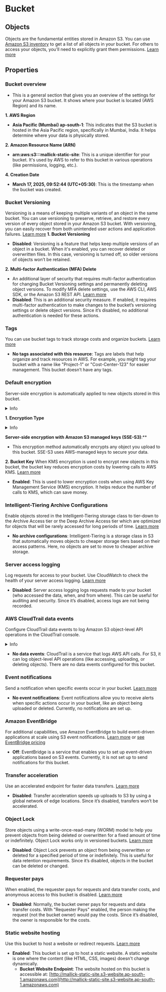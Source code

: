 # Bucket
## Objects
Objects are the fundamental entities stored in Amazon S3. You can use [Amazon S3 inventory](https://docs.aws.amazon.com/console/s3/inventory)  to get a list of all objects in your bucket. For others to access your objects, you’ll need to explicitly grant them permissions. [Learn more](https://docs.aws.amazon.com/console/s3/object-properties) 

## Properties
### Bucket overview
- This is a general section that gives you an overview of the settings for your Amazon S3 bucket. It shows where your bucket is located (AWS Region) and its name.

**1. **AWS Region****
   - **Asia Pacific (Mumbai) ap-south-1**: This indicates that the S3 bucket is hosted in the Asia Pacific region, specifically in Mumbai, India. It helps determine where your data is physically stored.

**2. **Amazon Resource Name (ARN)****
   - **arn:aws:s3:::mallick-static-site**: This is a unique identifier for your bucket. It's used by AWS to refer to this bucket in various operations (like permissions, logging, etc.).

**4. **Creation Date****
   - **March 17, 2025, 09:52:44 (UTC+05:30)**: This is the timestamp when the bucket was created.

### Bucket Versioning
Versioning is a means of keeping multiple variants of an object in the same bucket. You can use versioning to preserve, retrieve, and restore every version of every object stored in your Amazon S3 bucket. With versioning, you can easily recover from both unintended user actions and application failures. [Learn more](https://docs.aws.amazon.com/console/s3/enable-bucket-versioning)
**1. **Bucket Versioning****
   - **Disabled**: Versioning is a feature that helps keep multiple versions of an object in a bucket. When it's enabled, you can recover deleted or overwritten files. In this case, versioning is turned off, so older versions of objects won’t be retained.

**2. **Multi-factor Authentication (MFA) Delete****
   - An additional layer of security that requires multi-factor authentication for changing Bucket Versioning settings and permanently deleting object versions. To modify MFA delete settings, use the AWS CLI, AWS SDK, or the Amazon S3 REST API. [Learn more](https://docs.aws.amazon.com/console/s3/bucket-versioning-mfa-delete)
   - **Disabled**: This is an additional security measure. If enabled, it requires multi-factor authentication to make changes to the bucket’s versioning settings or delete object versions. Since it’s disabled, no additional authentication is needed for these actions.

### Tags
You can use bucket tags to track storage costs and organize buckets. [Learn more](https://docs.aws.amazon.com/console/s3/cost-allocation-tagging)
   - **No tags associated with this resource**: Tags are labels that help organize and track resources in AWS. For example, you might tag your bucket with a name like "Project-1" or "Cost-Center-123" for easier management. This bucket doesn’t have any tags.

### Default encryption
Server-side encryption is automatically applied to new objects stored in this bucket.

<details>
   <summary>Info</summary>

- Amazon S3 applies server-side encryption with S3 managed keys (SSE-S3) as the base level of encryption for all S3 buckets. With server-side encryption, Amazon S3 encrypts an object before saving it to disk and decrypts it when you download the object. Encryption doesn't change the way that you access data as an authorized user. It only further protects your data. Objects stored in directory buckets can only be encrypted with Amazon S3 managed keys (SSE-S3). For general purpose buckets, you have the option to configure your objects to use other encryption types such as server-side encryption with AWS Key Management Service (AWS KMS) keys (SSE-KMS), or dual-layer server-side encryption with AWS KMS keys (DSSE-KMS).

</details>

**1. Encryption Type**

<details>
   <summary>Info</summary>

   When you configure default encryption for an Amazon S3 bucket, you can use any of the following types of encryption:
- Server-side encryption with Amazon S3 managed keys (SSE-S3) (the default)
- Server-side encryption with AWS Key Management Service (AWS KMS) keys (SSE-KMS)
- Dual-layer server-side encryption with AWS KMS keys (DSSE-KMS)

With the default option (SSE-S3), Amazon S3 uses one of the strongest block ciphers—256-bit Advanced Encryption Standard (AES-256) to encrypt each object uploaded to the bucket. With SSE-KMS, you have more control over your key. If you use SSE-KMS, you can choose an AWS KMS customer managed key or use the default AWS managed key (aws/s3). SSE-KMS also provides you with an audit trail that shows when your KMS key was used and by whom. With DSSE-KMS, Amazon S3 applies two individual layers of object-level encryption to satisfy compliance requirements for highly regulated customers.

</details>

**Server-side encryption with Amazon S3 managed keys (SSE-S3)**:**
   - This encryption method automatically encrypts any object you upload to this bucket. SSE-S3 uses AWS-managed keys to secure your data.

**2. **Bucket Key****
When KMS encryption is used to encrypt new objects in this bucket, the bucket key reduces encryption costs by lowering calls to AWS KMS. [Learn more](https://docs.aws.amazon.com/console/s3/bucket-key) 
   - **Enabled**: This is used to lower encryption costs when using AWS Key Management Service (KMS) encryption. It helps reduce the number of calls to KMS, which can save money.

### Intelligent-Tiering Archive Configurations
Enable objects stored in the Intelligent-Tiering storage class to tier-down to the Archive Access tier or the Deep Archive Access tier which are optimized for objects that will be rarely accessed for long periods of time. [Learn more](https://docs.aws.amazon.com/console/s3/intelligent-tiering) 
   - **No archive configurations**: Intelligent-Tiering is a storage class in S3 that automatically moves objects to cheaper storage tiers based on their access patterns. Here, no objects are set to move to cheaper archive storage.

### Server access logging
Log requests for access to your bucket. Use CloudWatch to check the health of your server access logging. [Learn more](https://docs.aws.amazon.com/console/s3/cloudtrail-logging) 
   - **Disabled**: Server access logging logs requests made to your bucket (who accessed the data, when, and from where). This can be useful for auditing and security. Since it’s disabled, access logs are not being recorded.

### AWS CloudTrail data events
Configure CloudTrail data events to log Amazon S3 object-level API operations in the CloudTrail console.

<details>
   <summary>Info</summary>
   
- CloudTrail supports logging Amazon S3 object-level API operations, such as `GetObject`, `DeleteObject`, and `PutObject`. These events are called data events. CloudTrail data events provide information about object-level requests.
- You can use the CloudTrail console to configure CloudTrail data events for objects in an S3 general purpose bucket or for objects in an S3 directory bucket. In the CloudTrail console, you can enable data events for all of the buckets of each bucket type in your account. For step-by-step instructions, see [Creating a trail](https://docs.aws.amazon.com/awscloudtrail/latest/userguide/cloudtrail-create-a-trail-using-the-console-first-time.html?icmpid=docs_console_unmapped) in the AWS CloudTrail User Guide.
- For general purpose buckets or directory buckets with high workloads, you can quickly generate thousands of logs in a short amount of time. We recommend that you create a lifecycle configuration for your AWS CloudTrail data event general purpose buckets. Configure the lifecycle configuration to periodically remove log files after the period of time that you need to audit them.
  
</details>

   - **No data events**: CloudTrail is a service that logs AWS API calls. For S3, it can log object-level API operations (like accessing, uploading, or deleting objects). There are no data events configured for this bucket.

### Event notifications
Send a notification when specific events occur in your bucket. [Learn more](https://docs.aws.amazon.com/console/s3/enable-event-notifications)
   - **No event notifications**: Event notifications allow you to receive alerts when specific actions occur in your bucket, like an object being uploaded or deleted. Currently, no notifications are set up.

### Amazon EventBridge
For additional capabilities, use Amazon EventBridge to build event-driven applications at scale using S3 event notifications. [Learn more](https://docs.aws.amazon.com/console/s3/eventbridge-what-is)  or [see EventBridge pricing](https://aws.amazon.com/eventbridge/pricing) 
   - **Off**: EventBridge is a service that enables you to set up event-driven applications based on S3 events. Currently, it is not set up to send notifications for this bucket.

### Transfer acceleration
Use an accelerated endpoint for faster data transfers. [Learn more](https://docs.aws.amazon.com/console/s3/transfer-acceleration) 
   - **Disabled**: Transfer acceleration speeds up uploads to S3 by using a global network of edge locations. Since it’s disabled, transfers won’t be accelerated.

### Object Lock
Store objects using a write-once-read-many (WORM) model to help you prevent objects from being deleted or overwritten for a fixed amount of time or indefinitely. Object Lock works only in versioned buckets. [Learn more](https://docs.aws.amazon.com/console/s3/object-lock) 
   - **Disabled**: Object Lock prevents an object from being overwritten or deleted for a specified period of time or indefinitely. This is useful for data retention requirements. Since it’s disabled, objects in the bucket can be deleted or changed.

### Requester pays
When enabled, the requester pays for requests and data transfer costs, and anonymous access to this bucket is disabled. [Learn more](https://docs.aws.amazon.com/console/s3/requesterpaysbucket) 
   - **Disabled**: Normally, the bucket owner pays for requests and data transfer costs. With "Requester Pays" enabled, the person making the request (not the bucket owner) would pay the costs. Since it’s disabled, the owner is responsible for the costs.

### Static website hosting
Use this bucket to host a website or redirect requests. [Learn more](https://docs.aws.amazon.com/console/s3/hostingstaticwebsite) 
   - **Enabled**: This bucket is set up to host a static website. A static website is one where the content (like HTML, CSS, images) doesn't change dynamically. 
     - **Bucket Website Endpoint**: The website hosted on this bucket is accessible at: [http://mallick-static-site.s3-website.ap-south-1.amazonaws.com](http://mallick-static-site.s3-website.ap-south-1.amazonaws.com)
